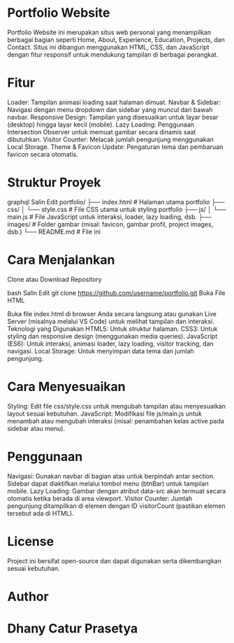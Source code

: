 
# Portfolio Website
Portfolio Website ini merupakan situs web personal yang menampilkan berbagai bagian seperti Home, About, Experience, Education, Projects, dan Contact. Situs ini dibangun menggunakan HTML, CSS, dan JavaScript dengan fitur responsif untuk mendukung tampilan di berbagai perangkat.

# Fitur
Loader: Tampilan animasi loading saat halaman dimuat.
Navbar & Sidebar: Navigasi dengan menu dropdown dan sidebar yang muncul dari bawah navbar.
Responsive Design: Tampilan yang disesuaikan untuk layar besar (desktop) hingga layar kecil (mobile).
Lazy Loading: Penggunaan Intersection Observer untuk memuat gambar secara dinamis saat dibutuhkan.
Visitor Counter: Melacak jumlah pengunjung menggunakan Local Storage.
Theme & Favicon Update: Pengaturan tema dan pembaruan favicon secara otomatis.

# Struktur Proyek
graphql
Salin
Edit
portfolio/
├── index.html           # Halaman utama portfolio
├── css/
│   └── style.css        # File CSS utama untuk styling portfolio
├── js/
│   └── main.js          # File JavaScript untuk interaksi, loader, lazy loading, dsb.
├── images/              # Folder gambar (misal: favicon, gambar profil, project images, dsb.)
└── README.md            # File ini

# Cara Menjalankan
Clone atau Download Repository

bash
Salin
Edit
git clone https://github.com/username/portfolio.git
Buka File HTML

Buka file index.html di browser Anda secara langsung atau gunakan Live Server (misalnya melalui VS Code) untuk melihat tampilan dan interaksi.
Teknologi yang Digunakan
HTML5: Untuk struktur halaman.
CSS3: Untuk styling dan responsive design (menggunakan media queries).
JavaScript (ES6): Untuk interaksi, animasi loader, lazy loading, visitor tracking, dan navigasi.
Local Storage: Untuk menyimpan data tema dan jumlah pengunjung.

# Cara Menyesuaikan
Styling: Edit file css/style.css untuk mengubah tampilan atau menyesuaikan layout sesuai kebutuhan.
JavaScript: Modifikasi file js/main.js untuk menambah atau mengubah interaksi (misal: penambahan kelas active pada sidebar atau menu).

# Penggunaan
Navigasi: Gunakan navbar di bagian atas untuk berpindah antar section. Sidebar dapat diaktifkan melalui tombol menu (btnBar) untuk tampilan mobile.
Lazy Loading: Gambar dengan atribut data-src akan termuat secara otomatis ketika berada di area viewport.
Visitor Counter: Jumlah pengunjung ditampilkan di elemen dengan ID visitorCount (pastikan elemen tersebut ada di HTML).
# License
Project ini bersifat open-source dan dapat digunakan serta dikembangkan sesuai kebutuhan.

# Author
# Dhany Catur Prasetya #
